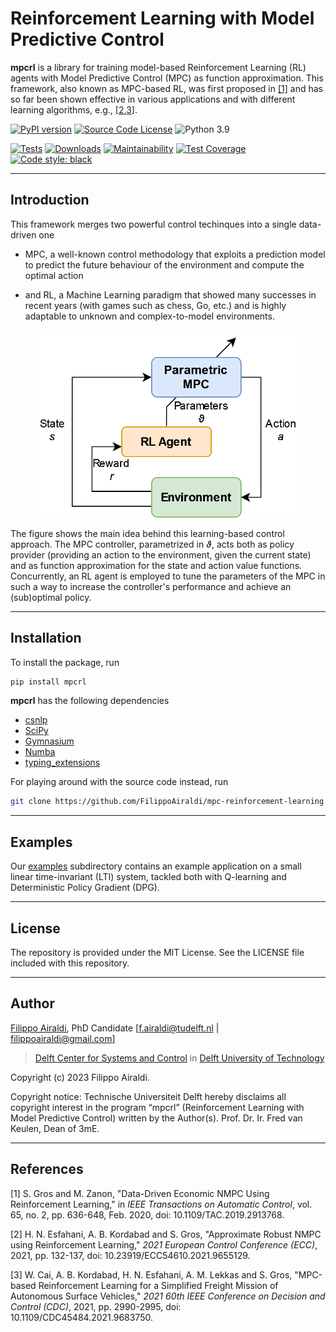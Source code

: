# Reinforcement Learning with Model Predictive Control

**mpcrl** is a library for training model-based Reinforcement Learning (RL) agents with Model Predictive Control (MPC) as function approximation. This framework, also known as MPC-based RL, was first proposed in [[1]](#1) and has so far been shown effective in various applications and with different learning algorithms, e.g., [[2](#2),[3](#3)].

[![PyPI version](https://badge.fury.io/py/mpcrl.svg)](https://badge.fury.io/py/mpcrl)
[![Source Code License](https://img.shields.io/badge/license-MIT-blueviolet)](https://github.com/FilippoAiraldi/casadi-nlp/blob/release/LICENSE)
![Python 3.9](https://img.shields.io/badge/python->=3.9-green.svg)

[![Tests](https://github.com/FilippoAiraldi/mpc-reinforcement-learning/actions/workflows/test-main.yml/badge.svg)](https://github.com/FilippoAiraldi/mpc-reinforcement-learning/actions/workflows/test-main.yml)
[![Downloads](https://static.pepy.tech/badge/mpcrl)](https://www.pepy.tech/projects/mpcrl)
[![Maintainability](https://api.codeclimate.com/v1/badges/9a46f52603d29c684c48/maintainability)](https://codeclimate.com/github/FilippoAiraldi/mpc-reinforcement-learning/maintainability)
[![Test Coverage](https://api.codeclimate.com/v1/badges/9a46f52603d29c684c48/test_coverage)](https://codeclimate.com/github/FilippoAiraldi/mpc-reinforcement-learning/test_coverage)
[![Code style: black](https://img.shields.io/badge/code%20style-black-000000.svg)](https://github.com/psf/black)

---

## Introduction

This framework merges two powerful control techinques into a single data-driven one

- MPC, a well-known control methodology that exploits a prediction model to predict the future behaviour of the environment and compute the optimal action

- and RL, a Machine Learning paradigm that showed many successes in recent years (with  games such as chess, Go, etc.) and is highly adaptable to unknown and complex-to-model environments.

<div align="center">
  <img src="https://raw.githubusercontent.com/FilippoAiraldi/mpc-reinforcement-learning/main/resources/mpcrl-diagram.png" alt="mpcrl-diagram" height="300">
</div>

The figure shows the main idea behind this learning-based control approach. The MPC controller, parametrized in $\vartheta$, acts both as policy provider (providing an action to the environment, given the current state) and as function approximation for the state and action value functions. Concurrently, an RL agent is employed to tune the parameters of the MPC in such a way to increase the controller's performance and achieve an (sub)optimal policy.

---

## Installation

To install the package, run

```bash
pip install mpcrl
```

**mpcrl** has the following dependencies

- [csnlp](https://pypi.org/project/csnlp/)
- [SciPy](https://scipy.org/)
- [Gymnasium](https://gymnasium.farama.org/)
- [Numba](https://numba.pydata.org/)
- [typing_extensions](https://pypi.org/project/typing-extensions/)

For playing around with the source code instead, run

```bash
git clone https://github.com/FilippoAiraldi/mpc-reinforcement-learning.git
```

---

## Examples

Our [examples](https://github.com/FilippoAiraldi/mpc-reinforcement-learning/tree/main/examples) subdirectory contains an example application on a small linear time-invariant (LTI) system, tackled both with Q-learning and Deterministic Policy Gradient (DPG).

---

## License

The repository is provided under the MIT License. See the LICENSE file included with this repository.

---

## Author

[Filippo Airaldi](https://www.tudelft.nl/staff/f.airaldi/), PhD Candidate [f.airaldi@tudelft.nl | filippoairaldi@gmail.com]

> [Delft Center for Systems and Control](https://www.tudelft.nl/en/3me/about/departments/delft-center-for-systems-and-control/) in [Delft University of Technology](https://www.tudelft.nl/en/)

Copyright (c) 2023 Filippo Airaldi.

Copyright notice: Technische Universiteit Delft hereby disclaims all copyright interest in the program “mpcrl” (Reinforcement Learning with Model Predictive Control) written by the Author(s). Prof. Dr. Ir. Fred van Keulen, Dean of 3mE.

---

## References

<a id="1">[1]</a>
S. Gros and M. Zanon, "Data-Driven Economic NMPC Using Reinforcement Learning," in _IEEE Transactions on Automatic Control_, vol. 65, no. 2, pp. 636-648, Feb. 2020, doi: 10.1109/TAC.2019.2913768.

<a id="2">[2]</a>
H. N. Esfahani, A. B. Kordabad and S. Gros, "Approximate Robust NMPC using Reinforcement Learning," _2021 European Control Conference (ECC)_, 2021, pp. 132-137, doi: 10.23919/ECC54610.2021.9655129.

<a id="3">[3]</a>
W. Cai, A. B. Kordabad, H. N. Esfahani, A. M. Lekkas and S. Gros, "MPC-based Reinforcement Learning for a Simplified Freight Mission of Autonomous Surface Vehicles," _2021 60th IEEE Conference on Decision and Control (CDC)_, 2021, pp. 2990-2995, doi: 10.1109/CDC45484.2021.9683750.
